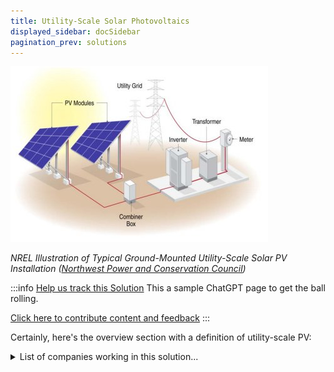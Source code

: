 ```yaml
---
title: Utility-Scale Solar Photovoltaics
displayed_sidebar: docSidebar
pagination_prev: solutions
---
```

![NREL Illustration of Typical Ground-Mounted Utility-Scale Solar PV Installation](/../static/img/utility-scale-solar-photovoltaics.jpg)

*NREL Illustration of Typical Ground-Mounted Utility-Scale Solar PV Installation ([Northwest Power and Conservation Council](https://www.nwcouncil.org/2021powerplan_utility-scale-solar-pv_generating-resource-reference-plants/))*

:::info [Help us track this Solution](contribute)
This a sample ChatGPT page to get the ball rolling.

[Click here to contribute content and feedback](contribute)
:::

Certainly, here's the overview section with a definition of utility-scale PV:

<details>
        <summary>List of companies working in this solution...</summary>
         <em>Note: this is an experimental feature. Accuracy not guaranteed</em>
        <div>
            <ul>
             
                <li><a href="https://arnergy.com">Arnergy</a></li>
            
                <li><a href="https://nikolapower.com/">Nikola Power</a></li>
            
                <li><a href="https://aptechafrica.com">Aptech Afric</a></li>
            
                <li><a href="https://www.joinmosaic.com">Mosaic</a></li>
            
                <li><a href="https://dlight.com">D.light Solar</a></li>
            
                <li><a href="https://wecaresolar.org">We Care Solar</a></li>
            
                <li><a href="https://www.energeticinsurance.com/">Energetic Insurance</a></li>
            
                <li><a href="https://uplight.com/">Uplight</a></li>
            
                <li><a href="https://nan">Optimal Solar</a></li>
            
                <li><a href="https://solstice.us">Solstice</a></li>
            
                <li><a href="https://soluna.io">Soluna</a></li>
            
                <li><a href="http://www.sighten.io/">Sighten</a></li>
            
                <li><a href="http://www.sunfarmer.org/">Sun Farmer</a></li>
            
                <li><a href="https://sunfolding.com">Sunfolding</a></li>
            
                <li><a href="https://us.sunpower.com/">Sunpower</a></li>
            
                <li><a href="https://www.sunrun.com">Sunrun</a></li>
            
                <li><a href="https://claroenergy.in">Claro Energy</a></li>
            
                <li><a href="https://nan">Sustainabilitycon</a></li>
            
                <li><a href="https://shyftpower.com">Shyft Power Solutions</a></li>
            
                <li><a href="https://buffalogrid.com">Buffalo Grid</a></li>
            
                <li><a href="https://brighte.com.au">Brighte</a></li>
            
                <li><a href="https://www.thinkbright.mx/">Bright</a></li>
            
                <li><a href="https://leap.energy/">Leap Energy</a></li>
            
                <li><a href="https://greenlightplanet.com">Greenlight Planet</a></li>
            
                <li><a href="https://redaviasolar.com">Redavia Solar</a></li>
            
                <li><a href="https://lightyear.one">Lightyear</a></li>
            
                <li><a href="https://thesolarlabs.com">The Solar Labs</a></li>
            
                <li><a href="https://thesunexchange.com">The Sun Exchange</a></li>
            
                <li><a href="https://nan">Recurrent Energy</a></li>
            
                <li><a href="https://ge.com/renewableenergy">Ge Renewable Energy</a></li>
            
                <li><a href="https://dimensionalenergy.net">Dimensional Energy</a></li>
            
                <li><a href="https://easysolar.org">Easy Solar</a></li>
            
                <li><a href="https://bit.ly/33Jz6Sz">Griddy</a></li>
            
                <li><a href="https://heliogen.com/">Heliogen</a></li>
            
                <li><a href="https://lumos-global.com">Lumos</a></li>
            
                <li><a href="https://aurorasolar.com">Aurora Solar</a></li>
            
                <li><a href="https://nan">List Of 77 Sustainability Impact Events</a></li>
            
            </ul>
        </div>
        </details>


:::company job openings
  #### [View open jobs in this Solution](https://climatebase.org/jobs?l=&q=&drawdown_solutions=Utility-Scale+Solar+Photovoltaics)
:::

## Overview

**Utility-Scale Solar Photovoltaics (PV)** refers to large-scale solar power generation that involves the installation of solar panels in significant quantities to produce electricity for utility grids. This approach stands as a crucial tool in the battle against climate change. By harnessing sunlight and converting it into electricity, utility-scale solar PV can generate substantial energy capacities that contribute to reducing greenhouse gas emissions.

The deployment of utility-scale solar PV has witnessed remarkable growth, both in the United States and globally. It encompasses installations with capacities ranging from several megawatts (MW) to gigawatts (GW), making it a potent solution to meet the energy demands of homes, businesses, and industries. The success of utility-scale solar PV is underpinned by factors such as declining costs, supportive government incentives, and advancements in photovoltaic technology.

While other renewable energy sources play their part, utility-scale solar PV's ability to generate substantial power on a large scale sets it apart. It has evolved into a dynamic industry that not only addresses energy needs but also plays a pivotal role in mitigating the effects of climate change.

## Progress Made

- **Thin-Film Solar Cells:** Utilizing materials like cadmium telluride (CdTe), copper indium gallium selenide (CIGS), and amorphous silicon (a-Si). These cells are thinner and can be produced on various substrates, offering cost-effectiveness and adaptability.
- **Solar Concentrators:** Devices focusing sunlight to amplify electricity conversion. Concentrating photovoltaic (CPV) systems enhance solar cell efficiency. Solar thermal systems utilize concentrators to heat fluids for power or space heating/cooling.
- **Solar Thermal Energy Storage:** Storing solar energy as heat, usable for electricity generation or space temperature regulation. Often integrated into solar thermal power plants.

Leading organizations like First Solar, SunPower, and the U.S. Department of Energy have driven development and commercialization of these technologies, now applied worldwide for electricity generation and thermal applications.

## Lessons Learned

Utility-Scale Solar Photovoltaics (USPV) represents a pivotal technology for addressing climate change. Lessons from its development and implementation include:

1. **Costly Setup and Maintenance:** High expenses hinder widespread adoption.
2. **Land Requirement:** Effective USPV necessitates significant land usage, leading to potential conflicts with landowners.
3. **Success Amidst Challenges:** Despite obstacles, USPV powers homes, businesses, and communities, even offsetting emissions from traditional power sources.
4. **Leading Innovators:** SunPower, First Solar, U.S. Department of Energy driving development.

## Challenges Ahead

Several major challenges persist in the development and implementation of Utility-Scale Solar Photovoltaics to counter climate change:

1. **High Solar Panel Costs:** Reducing solar panel expenses is vital for economic viability.
2. **Intermittency Issue:** Solar power's variability necessitates storage solutions.
3. **Enhancing Solar Cell Efficiency:** Higher conversion rates are essential for economic feasibility.

## Progress Amid Challenges

- **Declining Costs:** Solar panels are becoming more affordable.
- **Technological Advances:** Storage solutions, demand response mitigating intermittency.
- **Efficiency Improvement:** Research is ongoing to enhance solar cell technology.